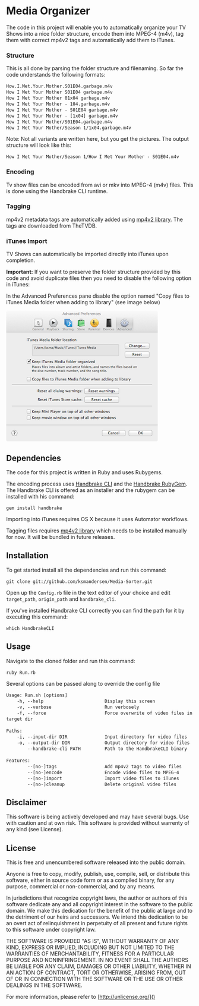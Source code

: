 # Media Organizer

The code in this project will enable you to automatically organize your TV Shows
into a nice folder structure, encode them into MPEG-4 (m4v), 
tag them with correct mp4v2 tags and automatically
add them to iTunes.

### Structure

This is all done by parsing the folder structure and filenaming. So far the code
understands the following formats:

	How.I.Met.Your.Mother.S01E04.garbage.m4v
	How I Met Your Mother S01E04 garbage.m4v
	How I Met Your Mother 01x04 garbage.m4v
	How I Met Your Mother - 104.garbage.m4v
	How I Met Your Mother - S01E04 garbage.m4v
	How I Met Your Mother - [1x04] garbage.m4v
	How I Met Your Mother/S01E04.garbage.m4v
	How I Met Your Mother/Season 1/1x04.garbage.m4v
	
Note: Not all variants are written here, but you get the pictures.
The output structure will look like this:

	How I Met Your Mother/Season 1/How I Met Your Mother - S01E04.m4v
	
### Encoding

Tv show files can be encoded from avi or mkv into MPEG-4 (m4v) files.
This is done using the Handbrake CLI runtime.

### Tagging

mp4v2 metadata tags are automatically added using 
[mp4v2 library](http://code.google.com/p/mp4v2/). The tags are downloaded 
from TheTVDB.

### iTunes Import

TV Shows can automatically be imported directly into iTunes upon completion.

**Important:**
If you want to preserve the folder structure provided by this code and avoid
duplicate files then you need to disable the following option in iTunes:

In the Advanced Preferences pane disable the option named
"Copy files to iTunes Media folder when adding to library" (see image below)

![iTunes preferences](https://github.com/ksmandersen/Media-Organizer/blob/master/img/itunes.png?raw=true)

## Dependencies

The code for this project is written in Ruby and uses Rubygems.

The encoding process uses [Handbrake CLI](http://handbrake.fr/downloads2.php)
and the [Handbrake RubyGem](http://rubygems.org/gems/handbrake). The Handbrake CLI
is offered as an installer and the rubygem can be installed with his command:
	
	gem install handbrake

Importing into iTunes requires OS X because it uses Automator workflows. 

Tagging files requires [mp4v2 library](http://code.google.com/p/mp4v2/) which needs
to be installed manually for now. It will be bundled in future releases.

## Installation
To get started install all the dependencies and run this command:

	git clone git://github.com/ksmandersen/Media-Sorter.git
	
Open up the ```Config.rb``` file in the text editor of your choice and edit
```target_path```, ```origin_path``` and ```handbrake_cli```.

If you've installed Handbrake CLI correctly you can find the path for it
by executing this command:

	which HandbrakeCLI

## Usage

Navigate to the cloned folder and run this command:

	ruby Run.rb
	
Several options can be passed along to override the config file

	Usage: Run.sh [options]
		-h, --help                       Display this screen
		-v, --verbose                    Run verbosely
		-f, --force                      Force overwrite of video files in target dir

	Paths:
		-i, --input-dir DIR              Input directory for video files
		-o, --output-dir DIR             Output directory for video files
			--handbrake-cli PATH         Path to the HandbrakeCLI binary
	
	Features:
			--[no-]tags                  Add mp4v2 tags to video files
			--[no-]encode                Encode video files to MPEG-4
			--[no-]import                Import video files to iTunes
			--[no-]cleanup               Delete original video files
			
## Disclaimer
This software is being actively developed and may have several bugs.
Use with caution and at own risk. This software is provided without
warrenty of any kind (see License).

## License
This is free and unencumbered software released into the public domain.

Anyone is free to copy, modify, publish, use, compile, sell, or
distribute this software, either in source code form or as a compiled
binary, for any purpose, commercial or non-commercial, and by any
means.

In jurisdictions that recognize copyright laws, the author or authors
of this software dedicate any and all copyright interest in the
software to the public domain. We make this dedication for the benefit
of the public at large and to the detriment of our heirs and
successors. We intend this dedication to be an overt act of
relinquishment in perpetuity of all present and future rights to this
software under copyright law.

THE SOFTWARE IS PROVIDED "AS IS", WITHOUT WARRANTY OF ANY KIND,
EXPRESS OR IMPLIED, INCLUDING BUT NOT LIMITED TO THE WARRANTIES OF
MERCHANTABILITY, FITNESS FOR A PARTICULAR PURPOSE AND NONINFRINGEMENT.
IN NO EVENT SHALL THE AUTHORS BE LIABLE FOR ANY CLAIM, DAMAGES OR
OTHER LIABILITY, WHETHER IN AN ACTION OF CONTRACT, TORT OR OTHERWISE,
ARISING FROM, OUT OF OR IN CONNECTION WITH THE SOFTWARE OR THE USE OR
OTHER DEALINGS IN THE SOFTWARE.

For more information, please refer to [http://unlicense.org/]()